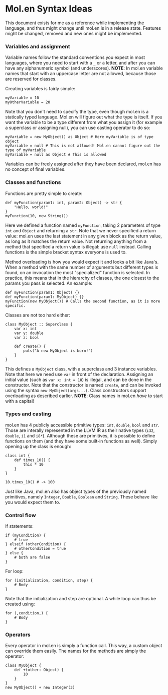 # Mol.en Syntax Ideas

This document exists for me as a reference while implementing the language, and thus might change until mol.en is in a release state. Features might be changed, removed and new ones might be implemented.

### Variables and assignment
Variable names follow the standard conventions you expect in most languages, where you need to start with a `_` or a letter, and after you can have any alphanumeric symbol (and underscores). **NOTE**: In mol.en variable names that start with an uppercase letter are not allowed, because those are reserved for classes.

Creating variables is fairly simple:

    myVariable = 10
    myOtherVariable = 20

Note that you don't need to specify the type, even though mol.en is a statically typed language. Mol.en will figure out what the type is itself. If you want the variable to be a type different from what you assign it (for example a superclass or assigning null), you can use casting operator to do so:

    myVariable = new MyObject() as Object # Here myVariable is of type object
    myVariable = null # This is not allowed! Mol.en cannot figure out the type of myVariable
    myVariable = null as Object # This is allowed

Variables can be freely assigned after they have been declared, mol.en has no concept of final variables.

### Classes and functions
Functions are pretty simple to create:

    def myFunction(param1: int, param2: Object) -> str {
        "Hello, world!"
    }
    myFunction(10, new String())

Here we defined a function named `myFunction`, taking 2 parameters of type `int` and `Object` and returning a `str`. Note that we never specified a return value: mol.en uses the last statement in any given block as the return value, as long as it matches the return value. Not returning anything from a method that specified a return value is illegal: use `null` instead. Calling functions is the simple bracket syntax everyone is used to.

Method overloading is how you would expect it and looks a bit like Java's. When a method with the same number of arguments but different types is found, on an invocation the most "specialized" function is selected. In practice, this means that in the hierarchy of classes, the one closest to the params you pass is selected. An example:

    def myFunction(param1: Object) {}
    def myFunction(param1: MyObject) {}
    myFunction(new MyObject()) # Calls the second function, as it is more specific.

Classes are not too hard either:

    class MyObject :: Superclass {
        var x: int
        var y: double
        var z: bool

        def create() {
            puts("A new MyObject is born!")
        }
    }

This defines a `MyObject` class, with a superclass and 3 instance variables. Note that here we need use `var` in front of the declaration. Assigning an initial value (such as `var x: int = 10`) is illegal, and can be done in the constructor. Note that the constructor is named `create`, and can be invoked using the syntax `new MyObject(args...)`. Class constructors support overloading as described earlier. **NOTE**: Class names in mol.en *have* to start with a capital!

### Types and casting
mol.en has 4 publicly accessible primitive types: `int`, `double`, `bool` and `str`. Those are interally represented in the LLVM IR as their native types (`i32`, `double`, `i1` and `i8*`). Although these are primitives, it is possible to define functions on them (and they have some built-in functions as well). Simply opening up the class is enough:

    class int {
        def times_10() {
            this * 10
        }
    }

    10.times_10() # -> 100

Just like Java, mol.en also has object types of the previously named primitives, namely `Integer`, `Double`, `Boolean` and `String`. These behave like you would expect them to.

### Control flow
If statements:

    if (myCondition) {
        # true
    } elseif (otherCondition) {
        # otherCondition = true
    } else {
        # both are false
    }

For loop:

    for (initialization, condition, step) {
        # Body
    }

Note that the initialization and step are optional. A while loop can thus be created using:

    for (,condition,) {
        # Body
    }

### Operators
Every operator in mol.en is simply a function call. This way, a custom object can override them easily. The names for the methods are simply the operator:

    class MyObject {
        def +(other: Object) {
            10
        }
    }
    new MyObject() + new Integer(3)
